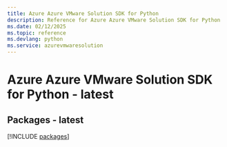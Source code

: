 ```yaml
---
title: Azure Azure VMware Solution SDK for Python
description: Reference for Azure Azure VMware Solution SDK for Python
ms.date: 02/12/2025
ms.topic: reference
ms.devlang: python
ms.service: azurevmwaresolution
---
```

# Azure Azure VMware Solution SDK for Python - latest
## Packages - latest
[!INCLUDE [packages](azure-vmware-solution-index.md)]